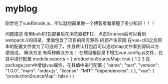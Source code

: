 # myblog
刚学完了vue和node.js，所以就想简单做一个博客看看掌握了多少知识！！！


问题描述
使用build打包部署后在浏览器按F12，点击Sources后可以看到webpack://的目录，里面包含了项目的所有源码
问题产生原因
在vue-cli3之后原本的配置文件变为了可选的了，并且默认打包后可以通过map文件看到源码以方便调试。
解决方法
有两种解决方法：
在项目根目录下增加vue.config.js文件，在其中进行配置
module.exports = {
  productionSourceMap: true
}
1
2
3
在package.json中增加vue属性，在其值中进行配置
{
  "name": "test",
  "version": "1.0.0",
  "main": "index.js",
  "license": "MIT",
  "dependencies": {
  },
  "vue": {
    "productionSourceMap": false
  }
}

